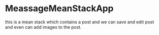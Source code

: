 # MeassageMeanStackApp
this is a mean stack which contains a post and we can save and edit post and even can add images to the post.
